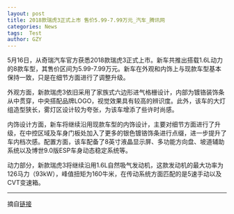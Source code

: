 ```yaml
---
layout: post
title: 2018款瑞虎3正式上市 售价5.99-7.99万元_汽车_腾讯网
categories: News
tags:  Test
author: GZY
---
```


5月16日，从奇瑞汽车官方获悉2018款瑞虎3正式上市。新车共推出搭载1.6L动力的8款车型，其售价区间为5.99-7.99万元。新车在外观和内饰上与现款车型基本保持一致，只是在细节方面进行了调整升级。

外观方面，新款瑞虎3依旧采用了家族式六边形进气格栅设计，内部为镀铬装饰条从中贯穿，中央搭配品牌LOGO，视觉效果具有较高的辨识度。此外，该车的大灯组造型狭长，雾灯区设计较为夸张，为该车增添了些许时尚感。

内饰设计方面，新车将继续沿用现款车型的内饰设计，主要对细节方面进行了升级，在中控区域及车身门板处加入了更多的银色镀铬饰条进行点缀，进一步提升了车内档次感。配置方面，该车配备了8英寸液晶显示屏、多功能方向盘、坡道辅助系统以及博世9.0版ESP车身动态稳定系统等。

动力部分，新款瑞虎3将继续沿用1.6L自然吸气发动机，这款发动机的最大功率为126马力（93kW），峰值扭矩为160牛米，在传动系统方面匹配的是5速手动以及CVT变速箱。

*****

摘自[链接](http://auto.qq.com/a/20180516/013111.htm)